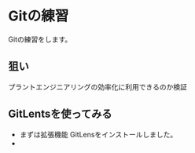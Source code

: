 # Gitの練習
Gitの練習をします。

## 狙い
プラントエンジニアリングの効率化に利用できるのか検証  

## GitLentsを使ってみる
- まずは拡張機能 GitLensをインストールしました。
- 
